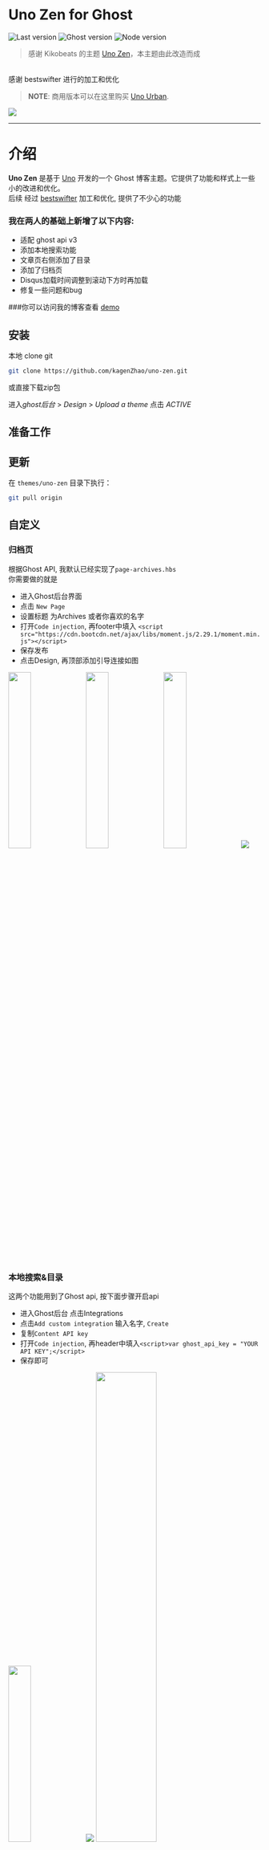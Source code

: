 # Uno Zen for Ghost

![Last version](https://img.shields.io/github/v/tag/kagenzhao/uno-zen.svg?sort=semver&style=flat-square)
![Ghost version](https://img.shields.io/badge/Ghost-3.x-brightgreen.svg?style=flat-square)
![Node version](https://img.shields.io/badge/node-10.x%7C12.x%7C14.x-brightgreen)


> 感谢 Kikobeats 的主题 [Uno Zen](https://github.com/Kikobeats/uno-zen)，本主题由此改造而成
<br>
 感谢 bestswifter 进行的加工和优化

> **NOTE**: 商用版本可以在这里购买 [Uno Urban](https://sellfy.com/p/G5kK).

[<img src="http://i.imgur.com/LCSB4Ca.jpg">](http://kikobeats.com)

---

# 介绍

**Uno Zen** 是基于 [Uno](https://github.com/daleanthony/Uno) 开发的一个 Ghost 博客主题。它提供了功能和样式上一些小的改进和优化。
<br>
后续 经过 [bestswifter](https://bestswifter.com) 加工和优化, 提供了不少心的功能

### 我在两人的基础上新增了以下内容:
* 适配 ghost api v3
* 添加本地搜索功能
* 文章页右侧添加了目录
* 添加了归档页
* Disqus加载时间调整到滚动下方时再加载
* 修复一些问题和bug


###你可以访问我的博客查看 [demo](https://www.kagenz.com)

## 安装

本地 clone git
```bash
git clone https://github.com/kagenZhao/uno-zen.git
```
或直接下载zip包

进入*ghost后台* > *Design* > *Upload a theme*
点击 *ACTIVE*

## 准备工作

## 更新

在 `themes/uno-zen` 目录下执行：

```bash
git pull origin
``` 

## 自定义

### 归档页
根据Ghost API, 我默认已经实现了`page-archives.hbs`
<br>
你需要做的就是
- 进入Ghost后台界面
- 点击 `New Page` 
- 设置标题 为Archives 或者你喜欢的名字
- 打开`Code injection`, 再footer中填入
  `<script src="https://cdn.bootcdn.net/ajax/libs/moment.js/2.29.1/moment.min.js"></script>`
- 保存发布
- 点击Design, 再顶部添加引导连接如图


<div>
<img src="https://oss.kagenz.com/ghost/20210128175444.png" width="30%">
<img src="https://oss.kagenz.com/ghost/20210128175828.png" width="30%">
<img src="https://oss.kagenz.com/ghost/20210128175936.png" width="30%">
<img src="https://oss.kagenz.com/ghost/20210128180202.png">
</div>


### 本地搜索&目录
这两个功能用到了Ghost api, 按下面步骤开启api
- 进入Ghost后台 点击Integrations
- 点击`Add custom integration` 输入名字, `Create`
- 复制`Content API key`
- 打开`Code injection`, 再header中填入`<script>var ghost_api_key = "YOUR API KEY";</script>`
- 保存即可

<div>
<img src="https://oss.kagenz.com/ghost/20210128180442.png" width="30%">
<img src="https://oss.kagenz.com/ghost/20210128180639.png">
<img src="https://oss.kagenz.com/ghost/20210128180801.png" width="49%">
<img src="https://oss.kagenz.com/ghost/20210128180920.png" width="49%">
<img src="https://oss.kagenz.com/ghost/20210128181106.png">
</div>



### 代码高亮

采用 [prism.js](https://prismjs.com/) 做代码高亮, 默认加载了基础css和js
<br>
为了减少js的加载数量, 使用者需要在每一篇post中单独设置*Code injection* > `Post footer {{ghost_foot}}`

```js
<script type="text/javascript" src="https://cdnjs.cloudflare.com/ajax/libs/prism/1.23.0/components/prism-bash.min.js"></script>
```

### 社交按钮与图标

采用 [Font Awesome](http://fontawesome.io/) 的图标字体来展示社交按钮，请参考我的 `partials/social.hbs` 文件中的代码：

```html
<a href="https://github.com/bestswifter" title="@KtZhang 的 Github" target="_blank">
  <i class='social fa fa-github'></i>
  <span class="label">Github</span>
</a>

<a href="http://weibo.com/bestswifter" title="@bestswifter" target="_blank">
  <i class='social fa fa-weibo'></i>
  <span class="label">weibo</span>
</a>
```

如果你需要使用别的图片，只要去 [Font Awesome](http://fontawesome.io/) 官网查一查图片名即可。

### 头像与封面

封面图片可以直接在 ghost 后台进行配置。

使用 [Favicon Generator](http://realfavicongenerator.net/) 生成不同平台下的头像图片，并放入 `assets/img` 文件夹下。

### 文章列表的总标题

在[我的博客](https://bestswifter.com)中，你可以看到所有文章的最上方有一个大标题：**作品集**，如果你想换成别的名字，可以在 ghost 后台插入代码，在 `{{ghost_head}}` 中加入以下代码：

```js
<script>
var posts_headline = '作品集 ';
</script>
```

### Disqus 评论管理

只要在 `{{ghost_head}}` 中加入你的站点的 shortname 即可：

```js
<script>
var disqus_shortname = 'bestswifter'; // 改成自己的 shortname
</script>
```

### 时间统计

所有的文章都会显示 “xxx Days Ago”，表示这是你多久以前的文章。原来的代码似乎与中文版ghost不兼容，我做了一些修改，具体效果可以参考[我的博客](https://bestswifter.com)。

### 自定义导航页

你可以为你的博客配置多个导航页，比如 ”关于“ 页面。这个可以在 ghost 的后台进行配置。

### TODO

uno-zen 是一个非常优秀的主题，作者还在不断的对他进行更新，我也会不断探索新的功能并与大家分享。

## License

MIT © [KagenZhao](https://www.kagenz.com)
